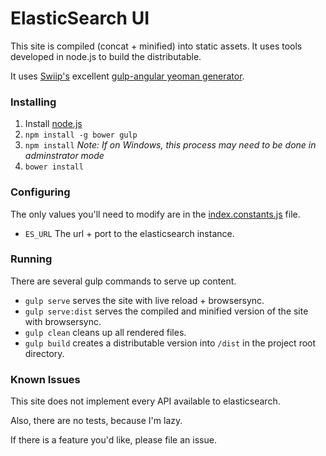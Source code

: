 ElasticSearch UI
======
This site is compiled (concat + minified) into static assets.
It uses tools developed in node.js to build the distributable.

It uses [Swiip's](https://github.com/Swiip) excellent [gulp-angular yeoman generator](https://github.com/Swiip/generator-gulp-angular).

### Installing
1. Install [node.js](https://nodejs.org/)
2. `npm install -g bower gulp`
3. `npm install` *Note: If on Windows, this process may need to be done in adminstrator mode*
4. `bower install`

### Configuring
The only values you'll need to modify are in the [index.constants.js](https://github.com/beckler/elasticsearchui/blob/master/src/app/index.constants.js) file.

* `ES_URL` The url + port to the elasticsearch instance.

### Running
There are several gulp commands to serve up content.

* `gulp serve` serves the site with live reload + browsersync.
* `gulp serve:dist` serves the compiled and minified version of the site with browsersync.
* `gulp clean` cleans up all rendered files.
* `gulp build` creates a distributable version into `/dist` in the project root directory.

### Known Issues
This site does not implement every API available to elasticsearch.

Also, there are no tests, because I'm lazy.

If there is a feature you'd like, please file an issue.
